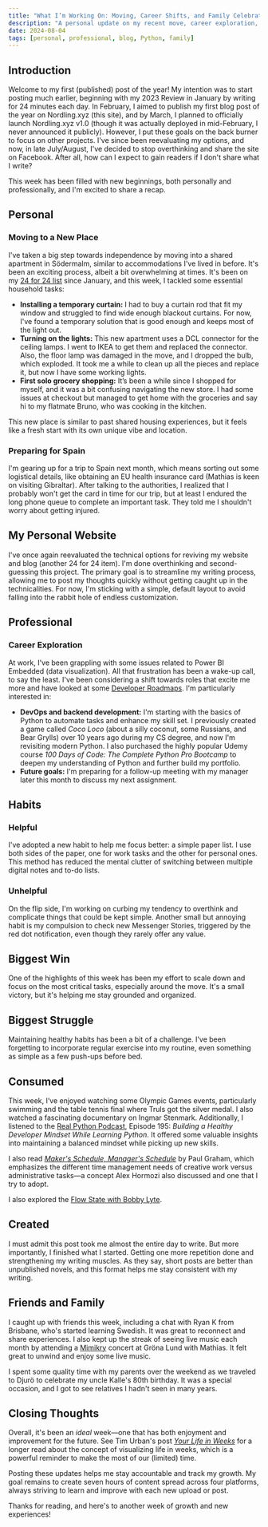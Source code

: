 ```yaml
---
title: "What I’m Working On: Moving, Career Shifts, and Family Celebrations"
description: "A personal update on my recent move, career exploration, and family events. Discover how I'm adjusting to new changes and what I've been learning along the way."
date: 2024-08-04
tags: [personal, professional, blog, Python, family]
---
```

## Introduction

Welcome to my first (published) post of the year! My intention was to start posting much earlier, beginning with my 2023 Review in January by writing for 24 minutes each day. In February, I aimed to publish my first blog post of the year on Nordling.xyz (this site), and by March, I planned to officially launch Nordling.xyz v1.0 (though it was actually deployed in mid-February, I never announced it publicly). However, I put these goals on the back burner to focus on other projects. I've since been reevaluating my options, and now, in late July/August, I've decided to stop overthinking and share the site on Facebook. After all, how can I expect to gain readers if I don't share what I write?

This week has been filled with new beginnings, both personally and professionally, and I'm excited to share a recap.

## Personal

### Moving to a New Place

I've taken a big step towards independence by moving into a shared apartment in Södermalm, similar to accommodations I've lived in before. It's been an exciting process, albeit a bit overwhelming at times. It's been on my [24 for 24 list](/24-for-24/) since January, and this week, I tackled some essential household tasks:

- **Installing a temporary curtain:** I had to buy a curtain rod that fit my window and struggled to find wide enough blackout curtains. For now, I've found a temporary solution that is good enough and keeps most of the light out.
- **Turning on the lights:** This new apartment uses a DCL connector for the ceiling lamps. I went to IKEA to get them and replaced the connector. Also, the floor lamp was damaged in the move, and I dropped the bulb, which exploded. It took me a while to clean up all the pieces and replace it, but now I have some working lights.
- **First solo grocery shopping:** It’s been a while since I shopped for myself, and it was a bit confusing navigating the new store. I had some issues at checkout but managed to get home with the groceries and say hi to my flatmate Bruno, who was cooking in the kitchen.

This new place is similar to past shared housing experiences, but it feels like a fresh start with its own unique vibe and location.

### Preparing for Spain

I'm gearing up for a trip to Spain next month, which means sorting out some logistical details, like obtaining an EU health insurance card (Mathias is keen on visiting Gibraltar). After talking to the authorities, I realized that I probably won't get the card in time for our trip, but at least I endured the long phone queue to complete an important task. They told me I shouldn't worry about getting injured.

## My Personal Website

I've once again reevaluated the technical options for reviving my website and blog (another 24 for 24 item). I'm done overthinking and second-guessing this project. The primary goal is to streamline my writing process, allowing me to post my thoughts quickly without getting caught up in the technicalities. For now, I'm sticking with a simple, default layout to avoid falling into the rabbit hole of endless customization.

## Professional

### Career Exploration

At work, I've been grappling with some issues related to Power BI Embedded (data visualization). All that frustration has been a wake-up call, to say the least. I've been considering a shift towards roles that excite me more and have looked at some [Developer Roadmaps](https://roadmap.sh/). I'm particularly interested in:

- **DevOps and backend development:** I'm starting with the basics of Python to automate tasks and enhance my skill set. I previously created a game called *Coco Loco* (about a silly coconut, some Russians, and Bear Grylls) over 10 years ago during my CS degree, and now I'm revisiting modern Python. I also purchased the highly popular Udemy course *100 Days of Code: The Complete Python Pro Bootcamp* to deepen my understanding of Python and further build my portfolio.
- **Future goals:** I'm preparing for a follow-up meeting with my manager later this month to discuss my next assignment.

## Habits

### Helpful

I've adopted a new habit to help me focus better: a simple paper list. I use both sides of the paper, one for work tasks and the other for personal ones. This method has reduced the mental clutter of switching between multiple digital notes and to-do lists.

### Unhelpful

On the flip side, I'm working on curbing my tendency to overthink and complicate things that could be kept simple. Another small but annoying habit is my compulsion to check new Messenger Stories, triggered by the red dot notification, even though they rarely offer any value.

## Biggest Win

One of the highlights of this week has been my effort to scale down and focus on the most critical tasks, especially around the move. It's a small victory, but it's helping me stay grounded and organized.

## Biggest Struggle

Maintaining healthy habits has been a bit of a challenge. I've been forgetting to incorporate regular exercise into my routine, even something as simple as a few push-ups before bed.

## Consumed

This week, I’ve enjoyed watching some Olympic Games events, particularly swimming and the table tennis final where Truls got the silver medal. I also watched a fascinating documentary on Ingmar Stenmark. Additionally, I listened to the [Real Python Podcast](https://realpython.com/podcasts/rpp/195/), Episode 195: *Building a Healthy Developer Mindset While Learning Python*. It offered some valuable insights into maintaining a balanced mindset while picking up new skills.

I also read *[Maker's Schedule, Manager's Schedule](https://www.paulgraham.com/makersschedule.html)* by Paul Graham, which emphasizes the different time management needs of creative work versus administrative tasks—a concept Alex Hormozi also discussed and one that I try to adopt.

I also explored the [Flow State with Bobby Lyte](https://enter.ourflowstate.com/).

## Created

I must admit this post took me almost the entire day to write. But more importantly, I finished what I started. Getting one more repetition done and strengthening my writing muscles. As they say, short posts are better than unpublished novels, and this format helps me stay consistent with my writing.

## Friends and Family

I caught up with friends this week, including a chat with Ryan K from Brisbane, who's started learning Swedish. It was great to reconnect and share experiences. I also kept up the streak of seeing live music each month by attending a [Mimikry](https://open.spotify.com/artist/0LQT5piMqjwpMkchYLfDxv?si=VzkU_XCTS6yNRu0E90au2A) concert at Gröna Lund with Mathias. It felt great to unwind and enjoy some live music.

I spent some quality time with my parents over the weekend as we traveled to Djurö to celebrate my uncle Kalle's 80th birthday. It was a special occasion, and I got to see relatives I hadn't seen in many years.

## Closing Thoughts

Overall, it's been an *ideal* week—one that has both enjoyment and improvement for the future. See Tim Urban's post *[Your Life in Weeks](https://waitbutwhy.com/2014/05/life-weeks.html)* for a longer read about the concept of visualizing life in weeks, which is a powerful reminder to make the most of our (limited) time.

Posting these updates helps me stay accountable and track my growth. My goal remains to create seven hours of content spread across four platforms, always striving to learn and improve with each new upload or post.

Thanks for reading, and here's to another week of growth and new experiences!
